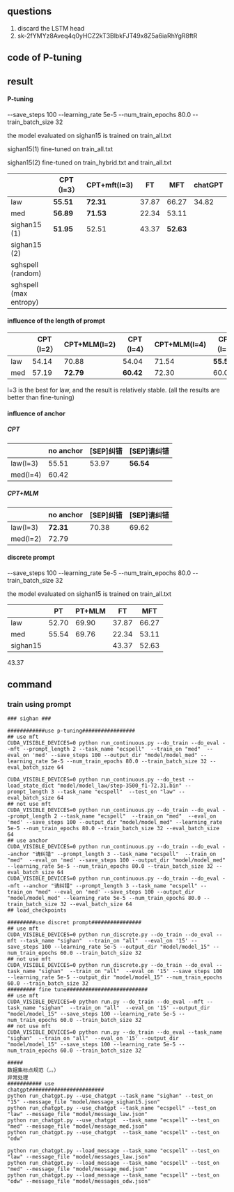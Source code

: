 ## questions

1. discard the LSTM head
1. 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

## code of P-tuning



## result

#### P-tuning 

--save_steps 100 --learning_rate 5e-5 --num_train_epochs 80.0 --train_batch_size 32

the model evaluated on sighan15 is trained on train_all.txt

sighan15(1) fine-tuned on train_all.txt

sighan15(2) fine-tuned on train_hybrid.txt and train_all.txt

|                        | CPT（l=3） | CPT+mft(l=3) | FT    | MFT       | chatGPT |
| ---------------------- | ---------- | ------------ | ----- | --------- | ------- |
| law                    | **55.51**  | **72.31**    | 37.87 | 66.27     | 34.82   |
| med                    | **56.89**  | **71.53**    | 22.34 | 53.11     |         |
| sighan15 (1)           | **51.95**  | 52.51        | 43.37 | **52.63** |         |
| sighan15 (2)           |            |              |       |           |         |
| sghspell (random)      |            |              |       |           |         |
| sghspell (max entropy) |            |              |       |           |         |

#### influence of the length of prompt

|      | CPT（l=2） | CPT+MLM(l=2) | CPT（l=4） | CPT+MLM(l=4) | CPT（l=3） | CPT+MLM(l=3) |
| ---- | ---------- | ------------ | ---------- | ------------ | ---------- | ------------ |
| law  | 54.14      | 70.88        | 54.04      | 71.54        | **55.51**  | **72.31**    |
| med  | 57.19      | **72.79**    | **60.42**  | 72.30        | 60.03      | 71.53        |

l=3 is the best for law, and the result is relatively stable. (all the results are better than fine-tuning)

#### influence of anchor

##### CPT

|          | no anchor | [SEP]纠错 | [SEP]请纠错 |
| -------- | --------- | --------- | ----------- |
| law(l=3) | 55.51     | 53.97     | **56.54**   |
| med(l=4) | 60.42     |           |             |

##### CPT+MLM

|          | no anchor | [SEP]纠错 | [SEP]请纠错 |
| -------- | --------- | --------- | ----------- |
| law(l=3) | **72.31** | 70.38     | 69.62       |
| med(l=2) | 72.79     |           |             |

#### discrete prompt 

--save_steps 100 --learning_rate 5e-5 --num_train_epochs 80.0 --train_batch_size 32

the model evaluated on sighan15 is trained on train_all.txt

|          | PT    | PT+MLM | FT    | MFT   |
| -------- | ----- | ------ | ----- | ----- |
| law      | 52.70 | 69.90  | 37.87 | 66.27 |
| med      | 55.54 | 69.76  | 22.34 | 53.11 |
| sighan15 |       |        | 43.37 | 52.63 |

43.37

## command

### train using prompt

```
### sighan ###

############use p-tuning#################
## use mft
CUDA_VISIBLE_DEVICES=0 python run_continuous.py --do_train --do_eval --mft --prompt_length 2 --task_name "ecspell"  --train_on "med"  --eval_on 'med' --save_steps 100 --output_dir "model/model_med" --learning_rate 5e-5 --num_train_epochs 80.0 --train_batch_size 32 --eval_batch_size 64

CUDA_VISIBLE_DEVICES=0 python run_continuous.py --do_test --load_state_dict "model/model_law/step-3500_f1-72.31.bin" --prompt_length 3 --task_name "ecspell"  --test_on "law" --eval_batch_size 64
## not use mft
CUDA_VISIBLE_DEVICES=0 python run_continuous.py --do_train --do_eval --prompt_length 2 --task_name "ecspell"  --train_on "med"  --eval_on 'med' --save_steps 100 --output_dir "model/model_med" --learning_rate 5e-5 --num_train_epochs 80.0 --train_batch_size 32 --eval_batch_size 64
## use anchor
CUDA_VISIBLE_DEVICES=0 python run_continuous.py --do_train --do_eval --anchor "请纠错" --prompt_length 3 --task_name "ecspell"  --train_on "med"  --eval_on 'med' --save_steps 100 --output_dir "model/model_med" --learning_rate 5e-5 --num_train_epochs 80.0 --train_batch_size 32 --eval_batch_size 64
CUDA_VISIBLE_DEVICES=0 python run_continuous.py --do_train --do_eval --mft --anchor "请纠错" --prompt_length 3 --task_name "ecspell" --train_on "med" --eval_on 'med' --save_steps 100 --output_dir "model/model_med" --learning_rate 5e-5 --num_train_epochs 80.0 --train_batch_size 32 --eval_batch_size 64
## load_checkpoints

#########use discret prompt################
## use mft
CUDA_VISIBLE_DEVICES=0 python run_discrete.py --do_train --do_eval --mft --task_name "sighan"  --train_on "all"  --eval_on '15' --save_steps 100 --learning_rate 5e-5 --output_dir "model/model_15" --num_train_epochs 60.0 --train_batch_size 32
## not use mft
CUDA_VISIBLE_DEVICES=0 python run_discrete.py --do_train --do_eval --task_name "sighan"  --train_on "all"  --eval_on '15' --save_steps 100 --learning_rate 5e-5 --output_dir "model/model_15" --num_train_epochs 60.0 --train_batch_size 32
######### fine tune##########################
## use mft
CUDA_VISIBLE_DEVICES=0 python run.py --do_train --do_eval --mft --task_name "sighan"  --train_on "all"  --eval_on '15' --output_dir "model/model_15" --save_steps 100 --learning_rate 5e-5 --num_train_epochs 60.0 --train_batch_size 32
## not use mft
CUDA_VISIBLE_DEVICES=0 python run.py --do_train --do_eval --task_name "sighan"  --train_on "all"  --eval_on '15' --output_dir "model/model_15" --save_steps 100 --learning_rate 5e-5 --num_train_epochs 60.0 --train_batch_size 32

#####
数据集标点规范（，。）
异常处理
########### use 
chatgpt########################
python run_chatgpt.py --use_chatgpt --task_name "sighan" --test_on "15" --message_file "model/message_sighan15.json"
python run_chatgpt.py --use_chatgpt --task_name "ecspell" --test_on "law" --message_file "model/message_law.json"
python run_chatgpt.py --use_chatgpt  --task_name "ecspell" --test_on "med" --message_file "model/message_med.json"
python run_chatgpt.py --use_chatgpt  --task_name "ecspell" --test_on "odw"

python run_chatgpt.py --load_message --task_name "ecspell" --test_on "law" --message_file "model/messages_law.json"
python run_chatgpt.py --load_message --task_name "ecspell" --test_on "med" --message_file "model/message_med.json"
python run_chatgpt.py --load_message --task_name "ecspell" --test_on "odw" --message_file "model/messages_odw.json"
```

